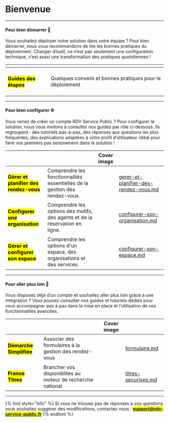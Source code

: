 # Bienvenue

***

#### Pour bien démarrer 🌱

Vous souhaitez déployer notre solution dans votre équipe ? Pour bien démarrer, nous vous recommandons de lire les bonnes pratiques du déploiement. Changer d’outil, ce n’est pas seulement une configuration technique, c’est aussi une transformation des pratiques quotidiennes !&#x20;

<table data-view="cards"><thead><tr><th></th><th></th></tr></thead><tbody><tr><td><h4><mark style="color:$primary;">Guides des étapes</mark> </h4></td><td>Quelques conseils et bonnes pratiques pour le déploiement</td></tr></tbody></table>

***

#### Pour bien configurer ⚙️

Vous venez de créer un compte RDV Service Public ? Pour configurer la solution, nous vous invitons à consulter nos guides par rôle ci-dessous. Ils regroupent : des tutoriels pas-à-pas, des réponses aux questions les plus fréquentes, des explications adaptées à votre profil d’utilisateur. Idéal pour faire vos premiers pas sereinement dans la solution !&#x20;

<table data-view="cards"><thead><tr><th></th><th></th><th data-hidden data-card-cover data-type="image">Cover image</th><th data-hidden data-card-target data-type="content-ref"></th></tr></thead><tbody><tr><td><h4><mark style="color:$primary;">Gérer et planifier des rendez-vous</mark></h4></td><td>Comprendre les fonctionnalités essentielles de la gestion des rendez-vous. </td><td></td><td><a href="documentation-utilisateur/gerer-et-planifier-des-rendez-vous.md">gerer-et-planifier-des-rendez-vous.md</a></td></tr><tr><td><h4><mark style="color:$primary;">Configurer une organisation</mark></h4></td><td>Comprendre les options des motifs, des agents et de la réservation en ligne.</td><td></td><td><a href="documentation-utilisateur/configurer-son-organisation.md">configurer-son-organisation.md</a></td></tr><tr><td><h4><mark style="color:$primary;">Gérer et configurer son espace</mark></h4></td><td>Comprendre les options d'un espace, des organisations et des services. </td><td></td><td><a href="documentation-utilisateur/configurer-son-espace.md">configurer-son-espace.md</a></td></tr></tbody></table>

***

#### Pour aller plus loin 🙌

Vous disposez déjà d’un compte et souhaitez aller plus loin grâce à une intégration ? Vous pouvez consulter nos guides et tutoriels dédiés pour vous accompagner pas à pas dans la mise en place et l’utilisation de ces fonctionnalités avancées.

<table data-view="cards"><thead><tr><th></th><th></th><th data-hidden data-card-cover data-type="image">Cover image</th><th data-hidden data-card-target data-type="content-ref"></th></tr></thead><tbody><tr><td><h4><mark style="color:$primary;">Démarche Simplifiée</mark></h4></td><td>Associer des formulaires à la gestion des rendez-vous </td><td></td><td><a href="integration/formulaire.md">formulaire.md</a></td></tr><tr><td><h4><mark style="color:$primary;">France Titres</mark></h4></td><td>Brancher vos disponiblités au moteur de recherche national</td><td></td><td><a href="integration/titres-securises.md">titres-securises.md</a></td></tr></tbody></table>

***

{% hint style="info" %}
Si vous ne trouvez pas de réponses à vos questions vous souhaitez suggérer des modifications, contactez nous : <mark style="color:$primary;">**support@rdv-service-public.fr**</mark>
{% endhint %}
